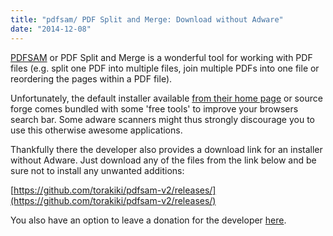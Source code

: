 ```yaml
---
title: "pdfsam/ PDF Split and Merge: Download without Adware"
date: "2014-12-08"
---
```


[PDFSAM](http://www.pdfsam.org/) or PDF Split and Merge is a wonderful tool for working with PDF files (e.g. split one PDF into multiple files, join multiple PDFs into one file or reordering the pages within a PDF file).

Unfortunately, the default installer available [from their home page](http://www.pdfsam.org/download/) or source forge comes bundled with some 'free tools' to improve your browsers search bar. Some adware scanners might thus strongly discourage you to use this otherwise awesome applications.

Thankfully there the developer also provides a download link for an installer without Adware. Just download any of the files from the link below and be sure not to install any unwanted additions:

[https://github.com/torakiki/pdfsam-v2/releases/](https://github.com/torakiki/pdfsam-v2/releases/)

You also have an option to leave a donation for the developer [here](http://sourceforge.net/donate/index.php?group_id=160044).
